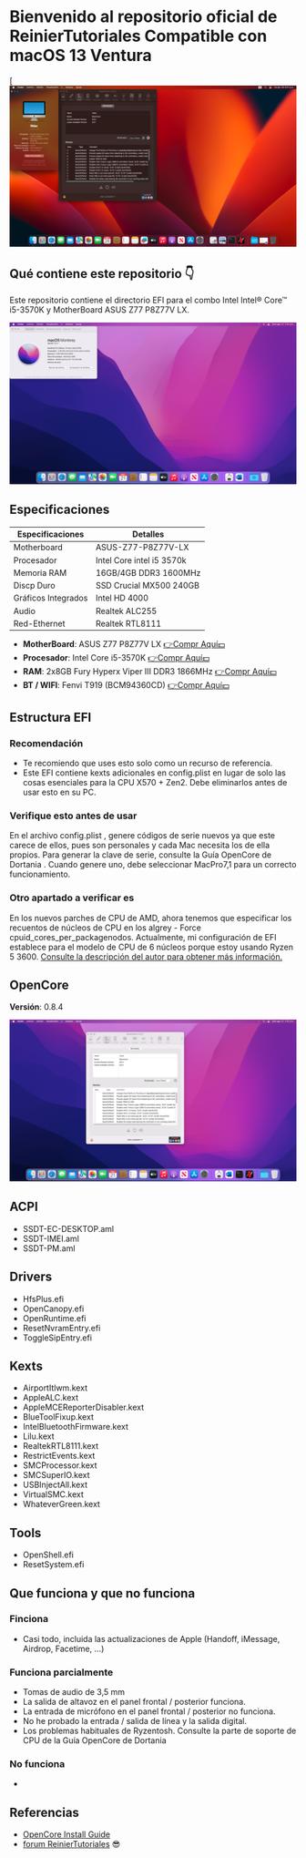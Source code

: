 # Bienvenido al repositorio oficial de ReinierTutoriales Compatible con macOS 13 Ventura
[![ASUS Z77 P8Z77V LX](https://github.com/ReinierTutoriales/ASUS-Z77-P8Z77V-LX/blob/main/IMG/hd4000.png)
## **Qué contiene este repositorio  👇**
Este repositorio contiene el directorio EFI para el combo Intel Intel® Core™ i5-3570K  y MotherBoard ASUS Z77 P8Z77V LX.

![ASUS Z77 P8Z77V LX](https://github.com/ReinierTutoriales/ASUS-Z77-P8Z77V-LX/blob/main/IMG/4.png "ASUS Z77 P8Z77V LX")

## Especificaciones

| Especificaciones     | Detalles                                  |
| ------------------- | -------------------------------------------|
| Motherboard         | ASUS-Z77-P8Z77V-LX                         |
| Procesador          | Intel Core intel i5 3570k                  |
| Memoria RAM         | 16GB/4GB DDR3 1600MHz                      |
| Discp Duro          | SSD Crucial MX500 240GB                    |
| Gráficos Integrados | Intel HD 4000                              |
| Audio               | Realtek ALC255                             |
| Red-Ethernet        | Realtek RTL8111                            |

- **MotherBoard**: ASUS Z77 P8Z77V LX [👉Compr Aquí💵](https://s.click.aliexpress.com/e/_DEav2bR)
- **Procesador**: Intel Core i5-3570K [👉Compr Aquí💵](https://s.click.aliexpress.com/e/_DezOy29) 
- **RAM**: 2x8GB Fury Hyperx Viper III DDR3 1866MHz [👉Compr Aquí💵](https://s.click.aliexpress.com/e/_Ddspq81)
- **BT / WIFI**: Fenvi T919 (BCM94360CD) [👉Compr Aquí💵](https://amzn.to/3w3fkBX)
## Estructura EFI
### Recomendación
- Te recomiendo que uses esto solo como un recurso de referencia.
- Este EFI contiene kexts adicionales en config.plist en lugar de solo las cosas esenciales para la CPU X570 + Zen2. Debe eliminarlos antes de usar esto en su PC.

### Verifique esto antes de usar
En el archivo config.plist , genere códigos de serie nuevos ya que este carece de ellos, pues son personales y cada Mac necesita los de ella propios. Para generar la clave de serie, consulte la Guía OpenCore de Dortania . Cuando genere uno, debe seleccionar MacPro7,1 para un correcto funcionamiento.

### Otro apartado a verificar es
En los nuevos parches de CPU de AMD, ahora tenemos que especificar los recuentos de núcleos de CPU en los algrey - Force cpuid_cores_per_packagenodos. Actualmente, mi configuración de EFI establece para el modelo de CPU de 6 núcleos porque estoy usando Ryzen 5 3600.
[Consulte la descripción del autor para obtener más información.](https://github.com/AMD-OSX/AMD_Vanilla#instructions "Consulte la descripción del autor para obtener más información.")
## OpenCore
**Versión**: 0.8.4

![Opencore 0.8.4](https://github.com/ReinierTutoriales/ASUS-Z77-P8Z77V-LX/blob/main/IMG/6.png?raw=true "Opencore 0.8.4")
## ACPI
- SSDT-EC-DESKTOP.aml
- SSDT-IMEI.aml
- SSDT-PM.aml
## Drivers
- HfsPlus.efi
- OpenCanopy.efi
- OpenRuntime.efi
- ResetNvramEntry.efi
- ToggleSipEntry.efi
## Kexts
- AirportItlwm.kext
- AppleALC.kext
- AppleMCEReporterDisabler.kext
- BlueToolFixup.kext
- IntelBluetoothFirmware.kext
- Lilu.kext
- RealtekRTL8111.kext
- RestrictEvents.kext
- SMCProcessor.kext
- SMCSuperIO.kext
- USBInjectAll.kext
- VirtualSMC.kext
- WhateverGreen.kext
## Tools
- OpenShell.efi
- ResetSystem.efi
## Que funciona y que no funciona
### Finciona
- Casi todo, incluida las actualizaciones de Apple (Handoff, iMessage, Airdrop, Facetime, ...)
### Funciona parcialmente
- Tomas de audio de 3,5 mm
- La salida de altavoz en el panel frontal / posterior funciona.
- La entrada de micrófono en el panel frontal / posterior no funciona.
- No he probado la entrada / salida de línea y la salida digital.
- Los problemas habituales de Ryzentosh. Consulte la parte de soporte de CPU de la Guía OpenCore de Dortania
### No funciona
- 
## Referencias
- [OpenCore Install Guide](https://dortania.github.io/OpenCore-Install-Guide/ "Dortania's OpenCore Install Guide")
- [forum ReinierTutoriales](https://www.reiniertutoriales.com)
😎
